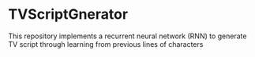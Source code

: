 # TVScriptGnerator
This repository implements a recurrent neural network (RNN) to generate TV script through learning from previous lines of characters 
